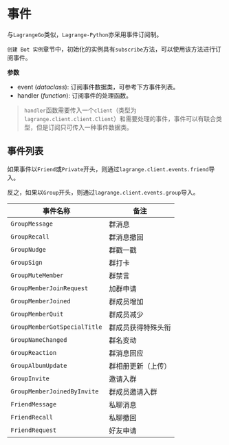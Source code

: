 # 事件

与`LagrangeGo`类似，`Lagrange-Python`亦采用事件订阅制。

`创建 Bot 实例`章节中，初始化的实例具有`subscribe`方法，可以使用该方法进行订阅事件。

**参数**

- event (*dataclass*): 订阅事件数据类，可参考下方事件列表。
- handler (*function*): 订阅事件的处理函数。

> `handler`函数需要传入一个`client`（类型为`lagrange.client.client.Client`）和需要处理的事件，事件可以有联合类型，但是订阅只可传入一种事件数据类。

## 事件列表

如果事件以`Friend`或`Private`开头，则通过`lagrange.client.events.friend`导入。

反之，如果以`Group`开头，则通过`lagrange.client.events.group`导入。

|事件名称|备注|
|-----|-----|
|`GroupMessage`|群消息|
|`GroupRecall`|群消息撤回|
|`GroupNudge`|群戳一戳|
|`GroupSign`|群打卡|
|`GroupMuteMember`|群禁言|
|`GroupMemberJoinRequest`|加群申请|
|`GroupMemberJoined`|群成员增加|
|`GroupMemberQuit`|群成员减少|
|`GroupMemberGotSpecialTitle`|群成员获得特殊头衔|
|`GroupNameChanged`|群名变动|
|`GroupReaction`|群消息回应|
|`GroupAlbumUpdate`|群相册更新（上传）|
|`GroupInvite`|邀请入群|
|`GroupMemberJoinedByInvite`|群成员邀请入群|
|`FriendMessage`|私聊消息|
|`FriendRecall`|私聊撤回|
|`FriendRequest`|好友申请|